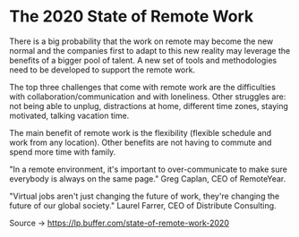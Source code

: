 # The 2020 State of Remote Work

There is a big probability that the work on remote may become the new normal and the companies first to adapt to this new reality may leverage the benefits of a bigger pool of talent. A new set of tools and methodologies need to be developed to support the remote work.

The top three challenges that come with remote work are the difficulties with collaboration/communication and with loneliness.
Other struggles are: not being able to unplug, distractions at home, different time zones, staying motivated, talking vacation time.

The main benefit of remote work is the flexibility (flexible schedule and work from any location). Other benefits are not having to commute and spend more time with family.

"In a remote environment, it's important to over-communicate to make sure everybody is always on the same page." Greg Caplan, CEO of RemoteYear.

"Virtual jobs aren't just changing the future of work, they're changing the future of our global society." Laurel Farrer, CEO of Distribute Consulting.

Source -> https://lp.buffer.com/state-of-remote-work-2020
